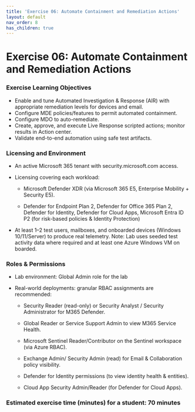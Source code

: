 ```yaml
---
title: 'Exercise 06: Automate Containment and Remediation Actions'
layout: default
nav_order: 8
has_children: true
---
```


# Exercise 06: Automate Containment and Remediation Actions

### **Exercise Learning Objectives**
- Enable and tune Automated Investigation & Response (AIR) with appropriate remediation levels for devices and email.  
- Configure MDE policies/features to permit automated containment.  
- Configure MDO to auto-remediate.  
- Create, approve, and execute Live Response scripted actions; monitor results in Action center.  
- Validate end-to-end automation using safe test artifacts.  

### **Licensing and Environment** 

- An active Microsoft 365 tenant with security.microsoft.com access. 

- Licensing covering each workload: 

    - Microsoft Defender XDR (via Microsoft 365 E5, Enterprise Mobility + Security E5). 

    - Defender for Endpoint Plan 2, Defender for Office 365 Plan 2, Defender for Identity, Defender for Cloud Apps, Microsoft Entra ID P2 (for risk-based policies & Identity Protection) 

- At least 1–2 test users, mailboxes, and onboarded devices (Windows 10/11/Server) to produce real telemetry. Note: Lab uses seeded test activity data where required and at least one Azure Windows VM on boarded. 

### **Roles & Permissions** 

- Lab environment: Global Admin role for the lab 

- Real-world deployments: granular RBAC assignments are recommended: 

    - Security Reader (read-only) or Security Analyst / Security Administrator for M365 Defender. 

    - Global Reader or Service Support Admin to view M365 Service Health.  

    - Microsoft Sentinel Reader/Contributor on the Sentinel workspace (via Azure RBAC). 

    - Exchange Admin/ Security Admin (read) for Email & Collaboration policy visibility. 

    - Defender for Identity permissions (to view identity health & entities). 

    - Cloud App Security Admin/Reader (for Defender for Cloud Apps).


### **Estimated exercise time (minutes) for a student: 70 minutes**

